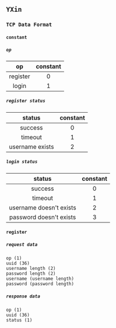 ## `YXin`

### `TCP Data Format`

#### `constant`

##### `op`

| op | constant |
| :---: | :---: |
| register | 0 |
| login | 1 |

##### `register status`

| status | constant |
| :---: | :---: |
| success | 0 |
| timeout | 1 |
| username exists | 2 |

##### `login status`

| status | constant |
| :---: | :---: |
| success | 0 |
| timeout | 1 |
| username doesn't exists | 2 |
| password doesn't exists | 3 |

#### `register`

##### `request data`

```
op (1)
uuid (36)
username length (2)
password length (2)
username (username length)
password (password length)
```

##### `response data`

```
op (1)
uuid (36)
status (1)
```
